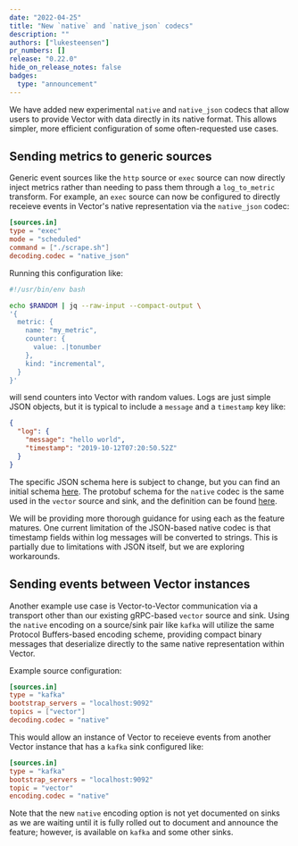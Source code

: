 ```yaml
---
date: "2022-04-25"
title: "New `native` and `native_json` codecs"
description: ""
authors: ["lukesteensen"]
pr_numbers: []
release: "0.22.0"
hide_on_release_notes: false
badges:
  type: "announcement"
---
```


We have added new experimental `native` and `native_json` codecs that allow
users to provide Vector with data directly in its native format. This allows
simpler, more efficient configuration of some often-requested use cases.

## Sending metrics to generic sources

Generic event sources like the `http` source or `exec` source can now directly inject metrics rather than needing to pass them through
a `log_to_metric` transform. For example, an `exec` source can now be configured to directly receieve events in Vector's
native representation via the `native_json` codec:

```toml
[sources.in]
type = "exec"
mode = "scheduled"
command = ["./scrape.sh"]
decoding.codec = "native_json"
```

Running this configuration like:

```bash
#!/usr/bin/env bash

echo $RANDOM | jq --raw-input --compact-output \
'{
  metric: {
    name: "my_metric",
    counter: {
      value: .|tonumber
    },
    kind: "incremental",
  }
}'
```

will send counters into Vector with random values. Logs are just simple JSON
objects, but it is typical to include a `message` and a `timestamp` key like:

```json
{
  "log": {
    "message": "hello world",
    "timestamp": "2019-10-12T07:20:50.52Z"
  }
}
```

The specific JSON schema here is subject to change, but you can find an initial
schema [here][cue schema]. The protobuf schema for the `native` codec is the
same used in the `vector` source and sink, and the definition can be found
[here][proto schema].

We will be providing more thorough guidance for using each as the feature
matures. One current limitation of the JSON-based native codec is that timestamp
fields within log messages will be converted to strings. This is partially due
to limitations with JSON itself, but we are exploring workarounds.

## Sending events between Vector instances

Another example use case is Vector-to-Vector communication via a transport other
than our existing gRPC-based `vector` source and sink. Using the `native`
encoding on a source/sink pair like `kafka` will utilize the same Protocol
Buffers-based encoding scheme, providing compact binary messages that
deserialize directly to the same native representation within Vector.

Example source configuration:

```toml
[sources.in]
type = "kafka"
bootstrap_servers = "localhost:9092"
topics = ["vector"]
decoding.codec = "native"
```

This would allow an instance of Vector to receieve events from another Vector
instance that has a `kafka` sink configured like:

```toml
[sources.in]
type = "kafka"
bootstrap_servers = "localhost:9092"
topic = "vector"
encoding.codec = "native"
```

Note that the new `native` encoding option is not yet documented on sinks as we
are waiting until it is fully rolled out to document and announce the feature;
however, is available on `kafka` and some other sinks.

[cue schema]: https://github.com/vectordotdev/vector/blob/master/lib/codecs/tests/data/native_encoding/schema.cue
[proto schema]: https://github.com/vectordotdev/vector/blob/master/lib/vector-core/proto/event.proto
